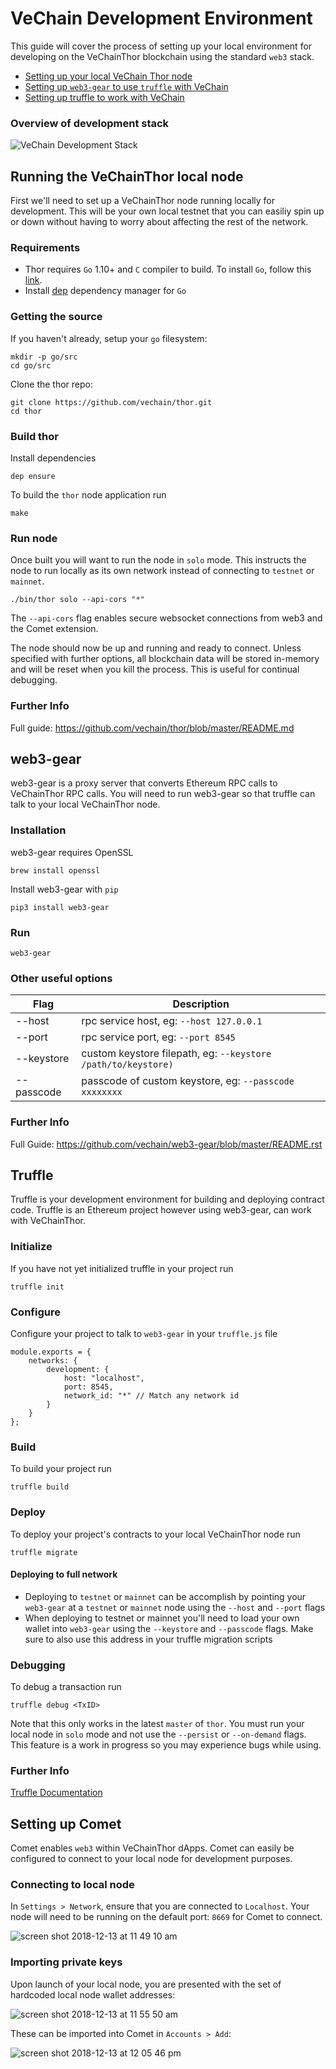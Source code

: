 # VeChain Development Environment
This guide will cover the process of setting up your local environment for developing on the VeChainThor blockchain using the standard `web3` stack.

- [Setting up your local VeChain Thor node](#vechain-thor-local-node)
- [Setting up `web3-gear` to use `truffle` with VeChain](#web3-gear)
- [Setting up truffle to work with VeChain](#truffle)

### Overview of development stack
![VeChain Development Stack](https://user-images.githubusercontent.com/747165/49694457-54432c80-fb3f-11e8-81dc-1940c12f8891.png)

## Running the VeChainThor local node

First we'll need to set up a VeChainThor node running locally for development. This will be your own local testnet that you can easiliy spin up or down without having to worry about affecting the rest of the network. 

### Requirements

- Thor requires `Go` 1.10+ and `C` compiler to build. To install `Go`, follow this [link](https://golang.org/doc/install). 
- Install [dep](https://github.com/golang/dep) dependency manager for `Go`

### Getting the source

If you haven't already, setup your `go` filesystem:
```
mkdir -p go/src
cd go/src
```

Clone the thor repo:

```
git clone https://github.com/vechain/thor.git
cd thor
```
### Build thor

Install dependencies
```
dep ensure
```

To build the `thor` node application run
```
make
```

### Run node
Once built you will want to run the node in `solo` mode. This instructs the node to run locally as its own network instead of connecting to `testnet` or `mainnet`.
```
./bin/thor solo --api-cors "*"
```

The `--api-cors` flag enables secure websocket connections from web3 and the Comet extension.

The node should now be up and running and ready to connect. Unless specified with further options, all blockchain data will be stored in-memory and will be reset when you kill the process. This is useful for continual debugging.

### Further Info
Full guide: https://github.com/vechain/thor/blob/master/README.md

## web3-gear
web3-gear is a proxy server that converts Ethereum RPC calls to VeChainThor RPC calls. You will need to run web3-gear so that truffle can talk to your local VeChainThor node.

### Installation
web3-gear requires OpenSSL
```
brew install openssl
```
Install web3-gear with `pip`
```
pip3 install web3-gear
```
### Run
```
web3-gear
```
### Other useful options
| Flag | Description |
| --- | --- |
| --host | rpc service host, eg: `--host 127.0.0.1` |
| --port | rpc service port, eg: `--port 8545` |
| --keystore | custom keystore filepath, eg: `--keystore /path/to/keystore)` |
| --passcode | passcode of custom keystore, eg: `--passcode xxxxxxxx` |

### Further Info
Full Guide: https://github.com/vechain/web3-gear/blob/master/README.rst

## Truffle
Truffle is your development environment for building and deploying contract code. Truffle is an Ethereum project however using web3-gear, can work with VeChainThor.

### Initialize
If you have not yet initialized truffle in your project run
```
truffle init
```

### Configure
Configure your project to talk to `web3-gear` in your `truffle.js` file
```
module.exports = {
    networks: {
        development: {
            host: "localhost",
            port: 8545,
            network_id: "*" // Match any network id
        }
    }
};
```

### Build
To build your project run
```
truffle build
```

### Deploy
To deploy your project's contracts to your local VeChainThor node run
```
truffle migrate
```

#### Deploying to full network
- Deploying to `testnet` or `mainnet` can be accomplish by pointing your `web3-gear` at a `testnet` or `mainnet` node using the `--host` and `--port` flags
- When deploying to testnet or mainnet you'll need to load your own wallet into `web3-gear` using the `--keystore` and `--passcode` flags. Make sure to also use this address in your truffle migration scripts

### Debugging
To debug a transaction run
```
truffle debug <TxID>
```

Note that this only works in the latest `master` of `thor`. You must run your local node in `solo` mode and not use the `--persist` or `--on-demand` flags. This feature is a work in progress so you may experience bugs while using.

### Further Info
[Truffle Documentation](https://truffleframework.com/docs/truffle/overview)

## Setting up Comet
Comet enables `web3` within VeChainThor dApps. Comet can easily be configured to connect to your local node for development purposes.
### Connecting to local node
In `Settings > Network`, ensure that you are connected to `Localhost`. Your node will need to be running on the default port: `8669` for Comet to connect.

![screen shot 2018-12-13 at 11 49 10 am](https://user-images.githubusercontent.com/747165/49963539-1f333300-fecd-11e8-9284-ed108a36968a.png)

### Importing private keys
Upon launch of your local node, you are presented with the set of hardcoded local node wallet addresses:

![screen shot 2018-12-13 at 11 55 50 am](https://user-images.githubusercontent.com/747165/49964152-a208bd80-fece-11e8-9d4e-1ba848cdb863.png)

These can be imported into Comet in `Accounts > Add`:

![screen shot 2018-12-13 at 12 05 46 pm](https://user-images.githubusercontent.com/747165/49964473-70442680-fecf-11e8-8eac-47d1a1add967.png)
